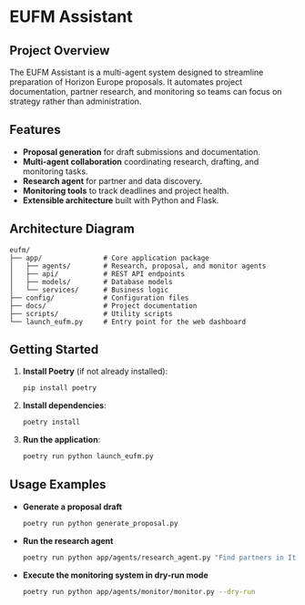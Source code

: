 # EUFM Assistant

## Project Overview
The EUFM Assistant is a multi-agent system designed to streamline preparation of Horizon Europe proposals.
It automates project documentation, partner research, and monitoring so teams can focus on strategy rather than administration.

## Features
- **Proposal generation** for draft submissions and documentation.
- **Multi-agent collaboration** coordinating research, drafting, and monitoring tasks.
- **Research agent** for partner and data discovery.
- **Monitoring tools** to track deadlines and project health.
- **Extensible architecture** built with Python and Flask.

## Architecture Diagram
```
eufm/
├── app/               # Core application package
│   ├── agents/        # Research, proposal, and monitor agents
│   ├── api/           # REST API endpoints
│   ├── models/        # Database models
│   └── services/      # Business logic
├── config/            # Configuration files
├── docs/              # Project documentation
├── scripts/           # Utility scripts
└── launch_eufm.py     # Entry point for the web dashboard
```

## Getting Started
1. **Install Poetry** (if not already installed):
   ```bash
   pip install poetry
   ```
2. **Install dependencies**:
   ```bash
   poetry install
   ```
3. **Run the application**:
   ```bash
   poetry run python launch_eufm.py
   ```

## Usage Examples
- **Generate a proposal draft**
  ```bash
  poetry run python generate_proposal.py
  ```
- **Run the research agent**
  ```bash
  poetry run python app/agents/research_agent.py "Find partners in Italy"
  ```
- **Execute the monitoring system in dry-run mode**
  ```bash
  poetry run python app/agents/monitor/monitor.py --dry-run
  ```
